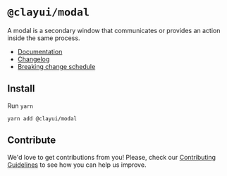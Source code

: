 # `@clayui/modal`

A modal is a secondary window that communicates or provides an action inside the same process.

-   [Documentation](https://clayui.com/docs/components/modal.html)
-   [Changelog](./CHANGELOG.md)
-   [Breaking change schedule](./BREAKING.md)

## Install

Run `yarn`

```shell
yarn add @clayui/modal
```

## Contribute

We'd love to get contributions from you! Please, check our [Contributing Guidelines](https://github.com/liferay/clay/blob/master/CONTRIBUTING.md) to see how you can help us improve.
